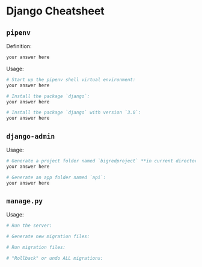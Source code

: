 # Django Cheatsheet

## `pipenv`

Definition:
```md
your answer here
```

Usage:
```sh
# Start up the pipenv shell virtual environment:
your answer here

# Install the package `django`:
your answer here

# Install the package `django` with version `3.0`:
your answer here
```

## `django-admin`

Usage:
```sh
# Generate a project folder named `bigredproject` **in current directory**:
your answer here

# Generate an app folder named `api`:
your answer here
```

## `manage.py`

Usage:
```sh
# Run the server:

# Generate new migration files:

# Run migration files:

# "Rollback" or undo ALL migrations:

```
